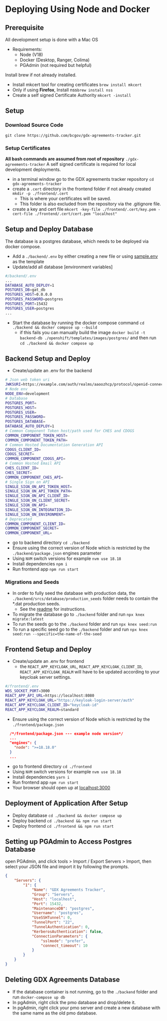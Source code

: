 # Deploying Using Node and Docker

## Prerequisite

All development setup is done with a Mac OS

- Requirements:
  - Node (V18)
  - Docker (Desktop, Ranger, Colima)
  - PGAdmin (not required but helpful)

Install brew if not already installed.

- Install mkcert tool for creating certificates `brew install mkcert`
- Only if using **Firefox**, Install nss`brew install nss`
- Create a self signed Certificate Authority `mkcert -install`

## Setup

### Download Source Code

`git clone https://github.com/bcgov/gdx-agreements-tracker.git`

### Setup Certificates

**All bash commands are assumed from root of repository** `./gdx-agreements-tracker`
A self signed certificate is required for local development deployments.

- in a terminal window go to the GDX agreements tracker repository `cd gdx-agreements-tracker`
- create a `.cert` directory in the frontend folder if not already created `mkdir -p ./frontend/.cert`
  - This is where your certificates will be saved.
  - This folder is also excluded from the repository via the .gitignore file.
- create a key and cert file `mkcert -key-file ./frontend/.cert/key.pem -cert-file ./frontend/.cert/cert.pem "localhost"`

## Setup and Deploy Database

The database is a postgres database, which needs to be deployed via docker compose.

- Add a `./backend/.env` by either creating a new file or using [sample.env](https://github.com/bcgov/gdx-agreements-tracker/blob/development/backend/sample.env) as the template
- Update/add all database [environment variables]

```sh
#/backend/.env
...
DATABASE_AUTO_DEPLOY=1
POSTGRES_DB=gat_db
POSTGRES_HOST=0.0.0.0
POSTGRES_PASSWORD=postgres
POSTGRES_PORT=15432
POSTGRES_USER=postgres
...
```

- Start the database by running the docker compose command `cd ./backend && docker compose up --build`
  - if this fails you can manually build the image `docker build -t backend-db ./openshift/templates/images/postgres/` and then run `cd ./backend && docker compose up`

## Backend Setup and Deploy

- Create/update an .env for the backend

```sh
# Json web token uri
JWKSURI=https://example.com/auth/realms/aaoozhcp/protocol/openid-connect/certs
# Node env
NODE_ENV=development
# Database
POSTGRES_PORT=
POSTGRES_HOST=
POSTGRES_USER=
POSTGRES_PASSWORD=
POSTGRES_DATABASE=
DATABASE_AUTO_DEPLOY=1
# Common Component Token host/path used for CHES and CDOGS
COMMON_COMPONENT_TOKEN_HOST=
COMMON_COMPONENT_TOKEN_PATH=
# Common Hosted Documentation Generation API
CDOGS_CLIENT_ID=
CDOGS_SECRET=
COMMON_COMPONENT_CDOGS_API=
# Common Hosted Email API
CHES_CLIENT_ID=
CHES_SECRET=
COMMON_COMPONENT_CHES_API=
# Single Sign on API
SINGLE_SIGN_ON_API_TOKEN_HOST=
SINGLE_SIGN_ON_API_TOKEN_PATH=
SINGLE_SIGN_ON_API_CLIENT_ID=
SINGLE_SIGN_ON_CLIENT_SECRET=
SINGLE_SIGN_ON_API=
SINGLE_SIGN_ON_INTEGRATION_ID=
SINGLE_SIGN_ON_ENVIRONMENT=
# Deprecated
COMMON_COMPONENT_CLIENT_ID=
COMMON_COMPONENT_SECRET=
COMMON_COMPONENT_URL=
```

- go to backend directory `cd ./backend`
- Ensure using the correct version of Node which is restricted by the `./backend/package.json` engines parameter
- Using `NVM` switch versions for example `nvm use 18.18`
- Install dependencies `npm i`
- Run frontend app `npm run start`

### Migrations and Seeds

- In order to fully seed the database with production data, the `./backend/srcs/database/production_seeds` folder needs to contain the \*.dat production seeds.
  - See the [readme](https://apps.itsm.gov.bc.ca/bitbucket/projects/DES/repos/pmo-mssql-converter/browse/README.md?useDefaultHandler=true#50) for instructions.
- To migrate the database go to `./backend` folder and run `npx knex migrate:latest`
- To run the seeds go to the `./backend` folder and run `npx knex seed:run`
- To run a specific seed go to the `./backend` folder and run `npx knex seed:run --specific=the-name-of-the-seed`

## Frontend Setup and Deploy

- Create/update an .env for frontend
  - the `REACT_APP_KEYCLOAK_URL`, `REACT_APP_KEYCLOAK_CLIENT_ID`, `REACT_APP_KEYCLOAK_REALM` will have to be updated according to your keycloak server settings.

```sh
#/frontend/.env
WDS_SOCKET_PORT=3000
REACT_APP_API_URL=https://localhost:8080
REACT_APP_KEYCLOAK_URL="https://keyloak-login-server/auth"
REACT_APP_KEYCLOAK_CLIENT_ID="keycloak-id"
REACT_APP_KEYCLOAK_REALM=standard
```

- Ensure using the correct version of Node which is restricted by the `./frontend/package.json`

```json
  /*/frontend/package.json --- example node version*/
  ...
  "engines": {
    "node": ">=18.18.0"
  }
  ...
```

- go to frontend directory `cd ./frontend`
- Using `NVM` switch versions for example `nvm use 18.18`
- Install dependencies `yarn i`
- Run frontend app `npm run start`
- Your browser should open up at [localhost:3000](https://localhost:3000)

## Deployment of Application After Setup

- Deploy database `cd ./backend && docker compose up`
- Deploy backend `cd ./backend && npm run start`
- Deploy frontend `cd ./frontend && npm run start`

## Setting up PGAdmin to Access Postgres Database

open PGAdmin, and click tools > Import / Export Servers > Import,
then select your JSON file and import it by following the prompts.

```JSON
{
    "Servers": {
        "1": {
            "Name": "GDX Agreements Tracker",
            "Group": "Servers",
            "Host": "localhost",
            "Port": 15432,
            "MaintenanceDB": "postgres",
            "Username": "postgres",
            "UseSSHTunnel": 0,
            "TunnelPort": "22",
            "TunnelAuthentication": 0,
            "KerberosAuthentication": false,
            "ConnectionParameters": {
                "sslmode": "prefer",
                "connect_timeout": 10
            }
        }
    }
}
```

## Deleting GDX Agreements Database

- If the database container is not running, go to the `./backend` folder and run `docker-compose up db`
- In pgAdmin, right click the pmo database and drop/delete it.
- In pgAdmin, right click your pmo server and create a new database with the same name as the old pmo database.
